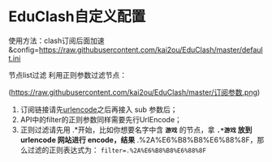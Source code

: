 # EduClash自定义配置
使用方法：clash订阅后面加速  &config=https://raw.githubusercontent.com/kai2ou/EduClash/master/default.ini

节点list过滤  利用正则参数过滤节点：

(https://raw.githubusercontent.com/kai2ou/EduClash/master/订阅参数.png)
1. 订阅链接请先[urlencode](https://www.urlencoder.org/)之后再接入 sub 参数后；
2. API中的filter的正则参数同样需要先行UrlEncode；
3. 正则过滤请先用 .*开始，比如你想要名字中含 **`游戏`** 的节点，拿 **`.*游戏` 放到 urlencode 网站进行 encode，结果** .%2A%E6%B8%B8%E6%88%8F，那么过滤的正则表达式为：
`filter=.%2A%E6%B8%B8%E6%88%8F`
